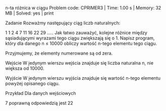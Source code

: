 n-ta różnica w ciągu
Problem code: CPRIMER3 | Time: 1.00 s | Memory: 32 MB | Solved: yes | print

Zadanie
Rozważmy następujący ciąg liczb naturalnych:

1 1 2 4 7 11 16 22 29 .....
Jak łatwo zauważyć, kolejne różnice między sąsiadującymi wyrazami tego ciągu zwiększają się o 1. Napisz program, który dla danego n ≤ 10000 obliczy wartość n-tego elementu tego ciągu.

Przyjmujemy, że elementy numerowane są od zera.

Wejście
W jedynym wierszu wejścia znajduje się liczba naturalna n, nie większa od 10000.

Wyjście
W jedynym wierszu wyjścia znajduje się wartość n-tego elementu powyżej opisanego ciągu.

Przykład
Dla danych wejściowych

7
poprawną odpowiedzią jest
22
